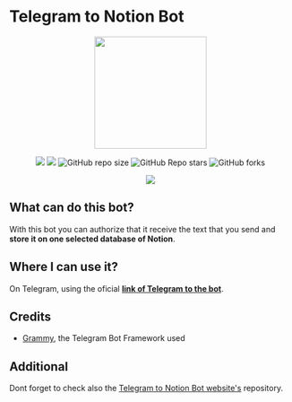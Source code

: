 # Telegram to Notion Bot

<p align="center">
  <img src="https://i.ibb.co/bQQSbbH/icon-transparent.png" width="200" height="200"/>
</p>

<p align="center">
    <img src="https://img.shields.io/github/issues/FranP-Code/Telegram-to-Notion-Bot?style=flat-square">
    <img src="https://img.shields.io/github/issues-pr/FranP-Code/Telegram-To-Notion-Bot?style=flat-square">
    <img alt="GitHub repo size" src="https://img.shields.io/github/repo-size/FranP-Code/Telegram-To-Notion-Bot?style=flat-square">
    <img alt="GitHub Repo stars" src="https://img.shields.io/github/stars/FranP-Code/Telegram-To-Notion-Bot?style=flat-square">
    <img alt="GitHub forks" src="https://img.shields.io/github/forks/FranP-Code/Telegram-To-Notion-Bot?style=flat-square">
</p>

<p align="center">
    <img src="https://i.ibb.co/pJ10w9j/Telegram-To-Notion-Bot-Demo-Acelerated.gif">
</p>

## What can do this bot?

With this bot you can authorize that it receive the text that you send and **store it on one selected database of Notion**.

## Where I can use it?

On Telegram, using the oficial **[link of Telegram to the bot](https://t.me/TelegrmToNotionBot)**.

## Credits

- [Grammy](https://grammy.dev), the Telegram Bot Framework used

## Additional

Dont forget to check also the [Telegram to Notion Bot website's](https://github.com/FranP-code/Telegram-to-Notion-Website) repository.
